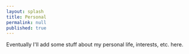 ```yaml
---
layout: splash
title: Personal
permalink: null
published: true
---
```


Eventually I'll add some stuff about my personal life, interests, etc. here. 
